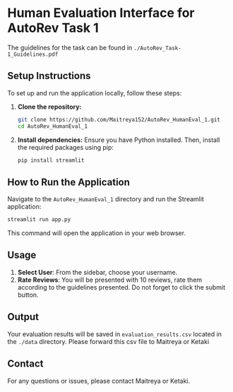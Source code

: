 # Human Evaluation Interface for AutoRev Task 1

The guidelines for the task can be found in `./AutoRev_Task-1_Guidelines.pdf`

## Setup Instructions

To set up and run the application locally, follow these steps:

1.  **Clone the repository:**
    ```bash
    git clone https://github.com/Maitreya152/AutoRev_HumanEval_1.git
    cd AutoRev_HumanEval_1
    ```

2.  **Install dependencies:**
    Ensure you have Python installed. Then, install the required packages using pip:
    ```bash
    pip install streamlit
    ```

## How to Run the Application

Navigate to the `AutoRev_HumanEval_1` directory and run the Streamlit application:

```bash
streamlit run app.py
```

This command will open the application in your web browser.

## Usage

1.  **Select User**: From the sidebar, choose your username.
2. **Rate Reviews**: You will be presented with 10 reviews, rate them according to the guidelines presented. Do not forget to click the submit button.

## Output

Your evaluation results will be saved in `evaluation_results.csv` located in the `./data` directory. Please forward this csv file to Maitreya or Ketaki

## Contact

For any questions or issues, please contact Maitreya or Ketaki.
